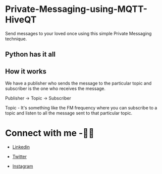 # Private-Messaging-using-MQTT-HiveQT
Send messages to your loved once using this simple Private Messaging technique.

## Python has it all

## How it works

We have a publisher who sends the message to the particular topic and subscriber is the one who receives the message.

Publisher -> Topic -> Subscriber

Topic - It's something like the FM frequency where you can subscribe to a topic and listen to all the message sent to that particular topic.



# Connect with me -🎯🎯

* [Linkedin](https://www.linkedin.com/in/santhosh-kumar-dhanasekaran-85a89b131/)

* [Twitter](https://twitter.com/santhos12551)

* [Instagram](https://www.instagram.com/santhoshgoku/?hl=en)
